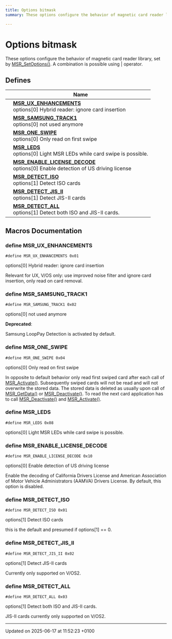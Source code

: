 ```yaml
---
title: Options bitmask
summary: These options configure the behavior of magnetic card reader library, set by MSR_SetOptions(). A combination is possible using | operator. 

---
```


# Options bitmask

These options configure the behavior of magnetic card reader library, set by [MSR_SetOptions()](). A combination is possible using | operator. 

## Defines

|                | Name           |
| -------------- | -------------- |
|  | **[MSR_UX_ENHANCEMENTS](group___m_s_r___o_p_t_i_o_n_s___b_i_t_m_a_s_k.md#define-msr-ux-enhancements)** <br>options[0] Hybrid reader: ignore card insertion  |
|  | **[MSR_SAMSUNG_TRACK1](group___m_s_r___o_p_t_i_o_n_s___b_i_t_m_a_s_k.md#define-msr-samsung-track1)** <br>options[0] not used anymore  |
|  | **[MSR_ONE_SWIPE](group___m_s_r___o_p_t_i_o_n_s___b_i_t_m_a_s_k.md#define-msr-one-swipe)** <br>options[0] Only read on first swipe  |
|  | **[MSR_LEDS](group___m_s_r___o_p_t_i_o_n_s___b_i_t_m_a_s_k.md#define-msr-leds)** <br>options[0] Light MSR LEDs while card swipe is possible.  |
|  | **[MSR_ENABLE_LICENSE_DECODE](group___m_s_r___o_p_t_i_o_n_s___b_i_t_m_a_s_k.md#define-msr-enable-license-decode)** <br>options[0] Enable detection of US driving license  |
|  | **[MSR_DETECT_ISO](group___m_s_r___o_p_t_i_o_n_s___b_i_t_m_a_s_k.md#define-msr-detect-iso)** <br>options[1] Detect ISO cards  |
|  | **[MSR_DETECT_JIS_II](group___m_s_r___o_p_t_i_o_n_s___b_i_t_m_a_s_k.md#define-msr-detect-jis-ii)** <br>options[1] Detect JIS-II cards  |
|  | **[MSR_DETECT_ALL](group___m_s_r___o_p_t_i_o_n_s___b_i_t_m_a_s_k.md#define-msr-detect-all)** <br>options[1] Detect both ISO and JIS-II cards.  |




## Macros Documentation

### define MSR_UX_ENHANCEMENTS

```
#define MSR_UX_ENHANCEMENTS 0x01
```

options[0] Hybrid reader: ignore card insertion 

Relevant for UX, V/OS only: use improved noise filter and ignore card insertion, only read on card removal. 


### define MSR_SAMSUNG_TRACK1

```
#define MSR_SAMSUNG_TRACK1 0x02
```

options[0] not used anymore 

**Deprecated**: 

Samsung LoopPay Detection is activated by default. 

### define MSR_ONE_SWIPE

```
#define MSR_ONE_SWIPE 0x04
```

options[0] Only read on first swipe 

In opposite to default behavior only read first swiped card after each call of [MSR_Activate()](msr_8h.md#function-msr-activate). Subsequently swiped cards will not be read and will not overwrite the stored data. The stored data is deleted as usually upon call of [MSR_GetData()](msr_8h.md#function-msr-getdata) or [MSR_Deactivate()](msr_8h.md#function-msr-deactivate). To read the next card application has to call [MSR_Deactivate()](msr_8h.md#function-msr-deactivate) and [MSR_Activate()](msr_8h.md#function-msr-activate). 


### define MSR_LEDS

```
#define MSR_LEDS 0x08
```

options[0] Light MSR LEDs while card swipe is possible. 

### define MSR_ENABLE_LICENSE_DECODE

```
#define MSR_ENABLE_LICENSE_DECODE 0x10
```

options[0] Enable detection of US driving license 

Enable the decoding of California Drivers License and American Association of Motor Vehicle Administrators (AAMVA) Drivers License. By default, this option is disabled. 


### define MSR_DETECT_ISO

```
#define MSR_DETECT_ISO 0x01
```

options[1] Detect ISO cards 

this is the default and presumed if options[1] == 0. 


### define MSR_DETECT_JIS_II

```
#define MSR_DETECT_JIS_II 0x02
```

options[1] Detect JIS-II cards 

Currently only supported on V/OS2. 


### define MSR_DETECT_ALL

```
#define MSR_DETECT_ALL 0x03
```

options[1] Detect both ISO and JIS-II cards. 

JIS-II cards currently only supported on V/OS2. 




-------------------------------

Updated on 2025-06-17 at 11:52:23 +0100